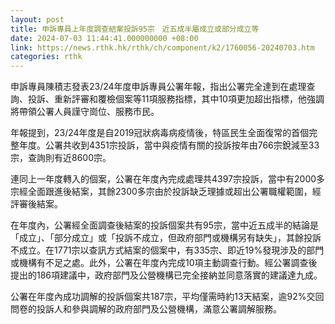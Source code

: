 ```yaml
---
layout: post
title: 申訴專員上年度調查結案投訴95宗　近五成半屬成立或部分成立等
date: 2024-07-03 11:44:41.000000000 +08:00
link: https://news.rthk.hk/rthk/ch/component/k2/1760056-20240703.htm
categories: rthk
---
```


申訴專員陳積志發表23/24年度申訴專員公署年報，指出公署完全達到在處理查詢、投訴、重新評審和覆檢個案等11項服務指標，其中10項更加超出指標，他強調將帶領公署人員謹守崗位、服務市民。

年報提到，23/24年度是自2019冠狀病毒病疫情後，特區民生全面復常的首個完整年度。公署共收到4351宗投訴，當中與疫情有關的投訴按年由766宗銳減至33宗，查詢則有近8600宗。

連同上一年度轉入的個案，公署在年度內完成處理共4397宗投訴，當中有2000多宗經全面跟進後結案，其餘2300多宗由於投訴缺乏理據或超出公署職權範圍，經評審後結案。

在年度內，公署經全面調查後結案的投訴個案共有95宗，當中近五成半的結論是「成立」、「部分成立」或「投訴不成立，但政府部門或機構另有缺失」，其餘投訴不成立。在1771宗以查訊方式結案的個案中，有335宗、即近19%發現涉及的部門或機構有不足之處。此外，公署在年度內完成10項主動調查行動。經公署調查後提出的186項建議中，政府部門及公營機構已完全接納並同意落實的建議達九成。

公署在年度內成功調解的投訴個案共187宗，平均僅需時約13天結案，逾92%交回問卷的投訴人和參與調解的政府部門及公營機構，滿意公署調解服務。
